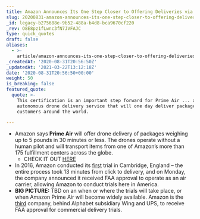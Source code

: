 ```yaml
---
title: Amazon Announces Its One Step Closer to Offering Deliveries via Drone.
slug: 20200831-amazon-announces-its-one-step-closer-to-offering-deliveries-via-drone
_id: legacy-b275688e-9b52-488a-b4d8-bca9670cf220
_rev: O8E8pz1fLwnc3fN7JVFAJC
type: quick_quotes
draft: false
aliases:
  - >-
    article/amazon-announces-its-one-step-closer-to-offering-deliveries-via-drone/
_createdAt: '2020-08-31T20:56:50Z'
_updatedAt: '2021-03-22T13:12:18Z'
date: '2020-08-31T20:56:50+00:00'
weight: 50
is_breaking: false
featured_quote:
  quote: >-
    This certification is an important step forward for Prime Air ... an
    autonomous drone delivery service that will one day deliver packages to our
    customers around the world.

---
```

* Amazon says **Prime Air** will offer drone delivery of packages weighing up to 5 pounds in 30 minutes or less. The drones operate without a human pilot and will transport items from one of Amazon’s more than 175 fulfillment centers across the globe.
  * CHECK IT OUT [HERE](https://www.youtube.com/watch?v=3HJtmx5f1Fc)
* In 2016, Amazon conducted its [first](https://m.media-amazon.com/images/G/01/acs/test/jr/121216/PrimeAirVideo._CB509077587_.mp4) trial in Cambridge, England – the entire process took 13 minutes from click to delivery, and on Monday, the company announced it received FAA approval to operate as an air carrier, allowing Amazon to conduct trials here in America.
* **BIG PICTURE:** TBD on an when or where the trials will take place, or when Amazon Prime Air will become widely available. Amazon is the [third](https://www.fastcompany.com/90545556/amazon-is-now-one-step-closer-to-drone-delivery) company, behind Alphabet subsidiary Wing and UPS, to receive FAA approval for commercial delivery trials.